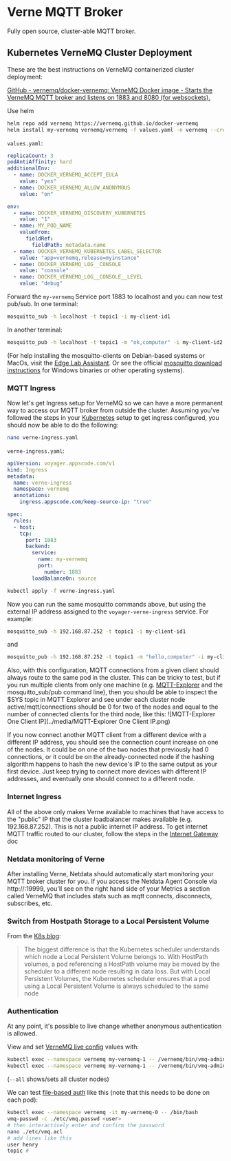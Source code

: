 # Verne MQTT Broker

Fully open source, cluster-able MQTT broker. 

## Kubernetes VerneMQ Cluster Deployment

These are the best instructions on VerneMQ containerized cluster deployment:

[GitHub - vernemq/docker-vernemq: VerneMQ Docker image - Starts the VerneMQ MQTT broker and listens on 1883 and 8080 (for websockets).](https://github.com/vernemq/docker-vernemq)

Use helm

```bash
helm repo add vernemq https://vernemq.github.io/docker-vernemq
helm install my-vernemq vernemq/vernemq -f values.yaml -n vernemq --create-namespace
```



`values.yaml`:

```yaml
replicaCount: 3
podAntiAffinity: hard
additionalEnv:
  - name: DOCKER_VERNEMQ_ACCEPT_EULA
    value: "yes"
  - name: DOCKER_VERNEMQ_ALLOW_ANONYMOUS
    value: "on"

env:
  - name: DOCKER_VERNEMQ_DISCOVERY_KUBERNETES
    value: "1"
  - name: MY_POD_NAME
    valueFrom:
      fieldRef:
        fieldPath: metadata.name
  - name: DOCKER_VERNEMQ_KUBERNETES_LABEL_SELECTOR
    value: "app=vernemq,release=myinstance"
  - name: DOCKER_VERNEMQ_LOG__CONSOLE
    value: "console"
  - name: DOCKER_VERNEMQ_LOG__CONSOLE__LEVEL
    value: "debug"
```

Forward the `my-vernemq` Service port 1883 to localhost and you can now test pub/sub. In one terminal:

```bash
mosquitto_sub -h localhost -t topic1 -i my-client-id1
```

In another terminal:

```bash
mosquitto_pub -h localhost -t topic1 -m "ok,computer" -i my-client-id2
```

(For help installing the mosquitto-clients on Debian-based systems or MacOs, visit the [Edge Lab Assistant](https://chat.openai.com/share/cc37bad8-90d8-454e-8125-9a538d4ebae6). Or see the official [mosquitto download instructions](https://mosquitto.org/download/) for Windows binaries or other operating systems). 



### MQTT Ingress

Now let's get Ingress setup for VerneMQ so we can have a more permanent way to access our MQTT broker from outside the cluster. Assuming you've followed the steps in your [Kubernetes](Kubernetes.md) setup to get ingress configured, you should now be able to do the following:

```bash
nano verne-ingress.yaml
```

`verne-ingress.yaml`:

```yaml
apiVersion: voyager.appscode.com/v1
kind: Ingress
metadata:
  name: verne-ingress
  namespace: vernemq
  annotations:
    ingress.appscode.com/keep-source-ip: "true"

spec:
  rules:
  - host:
    tcp:
      port: 1883
      backend:
        service:
          name: my-vernemq
          port:
            number: 1883
        loadBalanceOn: source
```

```bash
kubectl apply -f verne-ingress.yaml
```

Now you can run the same mosquitto commands above, but using the external IP address assigned to the `voyager-verne-ingress` service. For example:

```bash
mosquitto_sub -h 192.168.87.252 -t topic1 -i my-client-id1
```

and

```bash
mosquitto_pub -h 192.168.87.252 -t topic1 -m "hello,computer" -i my-client-id2
```

Also, with this configuration, MQTT connections from a given client should always route to the same pod in the cluster. This can be tricky to test, but if you run multiple clients from only one machine (e.g. [MQTT-Explorer](https://mqtt-explorer.com/) and the mosquitto_sub/pub command line), then you should be able to inspect the $SYS topic in MQTT Explorer and see under each cluster node active/mqtt/connections should be 0 for two of the nodes and equal to the number of connected clients for the third node, like this:
![MQTT-Explorer One Client IP](../media/MQTT-Explorer One Client IP.png)

If you now connect another MQTT client from a different device with a different IP address, you should see the connection count increase on one of the nodes. It could be on one of the two nodes that previously had 0 connections, or it could be on the already-connected node if the hashing algorithm happens to hash the new device's IP to the same output as your first device. Just keep trying to connect more devices with different IP addresses, and eventually one should connect to a different node.



### Internet Ingress

All of the above only makes Verne available to machines that have access to the "public" IP that the cluster loadbalancer makes available (e.g. 192.168.87.252). This is not a public internet IP address. To get internet MQTT traffic routed to our cluster, follow the steps in the [Internet Gateway](<Internet Gateway.md>) doc



### Netdata monitoring of Verne

After installing Verne, Netdata should automatically start monitoring your MQTT broker cluster for you. If you access the Netdata Agent Console via http://<netdata-external-IP>:19999, you'll see on the right hand side of your Metrics a section called VerneMQ that includes stats such as mqtt connects, disconnects, subscribes, etc.



### Switch from Hostpath Storage to a Local Persistent Volume

From the [K8s blog](https://kubernetes.io/blog/2019/04/04/kubernetes-1.14-local-persistent-volumes-ga/):

> The biggest difference is that the Kubernetes scheduler understands which node a Local Persistent Volume belongs to. With HostPath volumes, a pod referencing a HostPath volume may be moved by the scheduler to a different node resulting in data loss. But with Local Persistent Volumes, the Kubernetes scheduler ensures that a pod using a Local Persistent Volume is always scheduled to the same node



### Authentication

At any point, it's possible to live change whether anonymous authentication is allowed.

View and set [VerneMQ live config](https://docs.vernemq.com/live-administration/config_values) values with:

```bash
kubectl exec --namespace vernemq my-vernemq-1 -- /vernemq/bin/vmq-admin show allow_anonymous --all
kubectl exec --namespace vernemq my-vernemq-1 -- /vernemq/bin/vmq-admin set allow_anonymous=on --all
```

(`--all` shows/sets all cluster nodes)

We can test [file-based auth](https://docs.vernemq.com/configuring-vernemq/file-auth) like this (note that this needs to be done on each pod):

```bash
kubectl exec --namespace vernemq -it my-vernemq-0 -- /bin/bash
vmq-passwd -c ./etc/vmq.passwd <user>
# then interactively enter and confirm the password
nano ./etc/vmq.acl
# add lines like this
user henry
topic #
```



